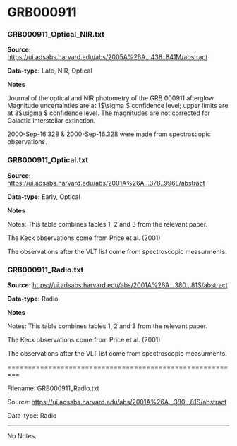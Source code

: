 # GRB000911


### GRB000911_Optical_NIR.txt


**Source:** https://ui.adsabs.harvard.edu/abs/2005A%26A...438..841M/abstract

**Data-type:** Late, NIR, Optical

**Notes**

Journal of the optical and NIR photometry of the GRB 000911 afterglow. Magnitude uncertainties are at 1$\sigma $ confidence level; upper limits are at 3$\sigma $ confidence level. The magnitudes are not corrected for Galactic interstellar extinction.



2000-Sep-16.328 & 2000-Sep-16.328 were made from spectroscopic observations.

### GRB000911_Optical.txt


**Source:** https://ui.adsabs.harvard.edu/abs/2001A%26A...378..996L/abstract

**Data-type:** Early, Optical

**Notes**

Notes: This table combines tables 1, 2 and 3 from the relevant paper.



The Keck observations come from Price et al. (2001)



The observations after the VLT list come from spectroscopic measurments.

### GRB000911_Radio.txt


**Source:** https://ui.adsabs.harvard.edu/abs/2001A%26A...380...81S/abstract

**Data-type:** Radio

**Notes**

Notes: This table combines tables 1, 2 and 3 from the relevant paper.



The Keck observations come from Price et al. (2001)



The observations after the VLT list come from spectroscopic measurments.

=========================================================

Filename: GRB000911_Radio.txt

Source: https://ui.adsabs.harvard.edu/abs/2001A%26A...380...81S/abstract

Data-type: Radio

---------------------------------------------------------

No Notes.
